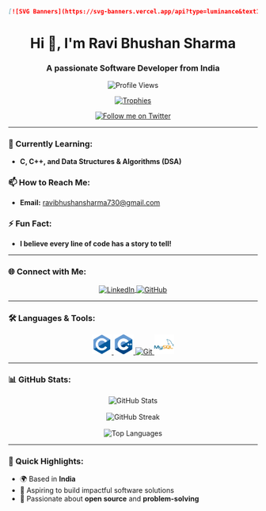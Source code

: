  

```md
[![SVG Banners](https://svg-banners.vercel.app/api?type=luminance&text1=Ravi%20Bhushan%20Sharma%20🌻&width=800&height=400)](https://github.com/TechieRS/svg-banners)
```



<h1 align="center">Hi 👋, I'm Ravi Bhushan Sharma</h1>
<h3 align="center">A passionate Software Developer from India</h3>

<p align="center">
  <img src="https://komarev.com/ghpvc/?username=techiers&label=Profile%20views&color=0e75b6&style=flat" alt="Profile Views" />
</p>

<p align="center">
  <a href="https://github.com/ryo-ma/github-profile-trophy">
    <img src="https://github-profile-trophy.vercel.app/?username=techiers&theme=onedark&row=1&column=6" alt="Trophies" />
  </a>
</p>

<p align="center">
  <a href="https://twitter.com/" target="_blank">
    <img src="https://img.shields.io/twitter/follow/techiers?logo=twitter&style=for-the-badge" alt="Follow me on Twitter" />
  </a>
</p>

---

### 🌱 Currently Learning:
- **C, C++, and Data Structures & Algorithms (DSA)**

### 📫 How to Reach Me:
- **Email:** [ravibhushansharma730@gmail.com](mailto:ravibhushansharma730@gmail.com)

### ⚡ Fun Fact:
- **I believe every line of code has a story to tell!**

---

### 🌐 Connect with Me:

<p align="center">
  <a href="https://linkedin.com/in/techiers" target="_blank">
    <img align="center" src="https://raw.githubusercontent.com/rahuldkjain/github-profile-readme-generator/master/src/images/icons/Social/linked-in-alt.svg" alt="LinkedIn" height="30" width="40" />
  </a>
  <a href="https://github.com/techiers" target="_blank">
    <img align="center" src="https://raw.githubusercontent.com/rahuldkjain/github-profile-readme-generator/master/src/images/icons/Social/github.svg" alt="GitHub" height="30" width="40" />
  </a>
</p>

---

### 🛠 Languages & Tools:

<p align="center">
  <a href="https://www.cprogramming.com/" target="_blank" rel="noreferrer">
    <img src="https://raw.githubusercontent.com/devicons/devicon/master/icons/c/c-original.svg" alt="C" width="40" height="40"/>
  </a>
  <a href="https://www.w3schools.com/cpp/" target="_blank" rel="noreferrer">
    <img src="https://raw.githubusercontent.com/devicons/devicon/master/icons/cplusplus/cplusplus-original.svg" alt="C++" width="40" height="40"/>
  </a>
  <a href="https://git-scm.com/" target="_blank" rel="noreferrer">
    <img src="https://www.vectorlogo.zone/logos/git-scm/git-scm-icon.svg" alt="Git" width="40" height="40"/>
  </a>
  <a href="https://www.mysql.com/" target="_blank" rel="noreferrer">
    <img src="https://raw.githubusercontent.com/devicons/devicon/master/icons/mysql/mysql-original-wordmark.svg" alt="MySQL" width="40" height="40"/>
  </a>
</p>

---

### 📊 GitHub Stats:

<p align="center">
  <img align="center" src="https://github-readme-stats.vercel.app/api?username=techiers&show_icons=true&theme=onedark&locale=en" alt="GitHub Stats" />
</p>

<p align="center">
  <img align="center" src="https://github-readme-streak-stats.herokuapp.com/?user=techiers&theme=onedark" alt="GitHub Streak" />
</p>

<p align="center">
  <img align="center" src="https://github-readme-stats.vercel.app/api/top-langs?username=techiers&show_icons=true&theme=onedark&locale=en&layout=compact" alt="Top Languages" />
</p>

---

### 🚀 Quick Highlights:
- 🌍 Based in **India**
- 🎯 Aspiring to build impactful software solutions
- 📘 Passionate about **open source** and **problem-solving**
